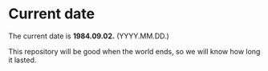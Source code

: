 # Current date

The current date is **1984.09.02.** (YYYY.MM.DD.)

This repository will be good when the world ends, so we will know how long it lasted.